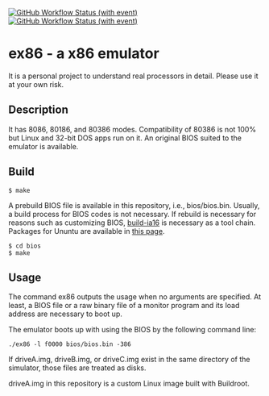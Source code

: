[![GitHub Workflow Status (with event)](https://img.shields.io/github/actions/workflow/status/nkito/ex86/c-cpp.yml?label=ci:emu-build&logo=github&style=flat-square)](https://github.com/nkito/ex86/actions/workflows/c-cpp.yml)
[![GitHub Workflow Status (with event)](https://img.shields.io/github/actions/workflow/status/nkito/ex86/bios_ci.yml?label=ci:BIOS-build&logo=github&style=flat-square)](https://github.com/nkito/ex86/actions/workflows/bios_ci.yml)

# ex86 - a x86 emulator

It is a personal project to understand real processors in detail. Please use it at your own risk.

## Description

It has 8086, 80186, and 80386 modes. Compatibility of 80386 is not 100% but Linux and 32-bit DOS apps run on it.
An original BIOS suited to the emulator is available.

## Build

```
$ make
```

A prebuild BIOS file is available in this repository, i.e., bios/bios.bin. Usually, a build process for BIOS codes is not necessary.
If rebuild is necessary for reasons such as customizing BIOS, 
[build-ia16](https://gitlab.com/tkchia/build-ia16/)  is necessary as a tool chain. Packages for Ununtu are available in [this page](https://launchpad.net/~tkchia/+archive/ubuntu/build-ia16/).

```
$ cd bios
$ make
```


## Usage

The command ex86 outputs the usage when no arguments are specified. 
At least, a BIOS file or a raw binary file of a monitor program and its load address are necessary to boot up.

The emulator boots up with using the BIOS by the following command line:
```
./ex86 -l f0000 bios/bios.bin -386
```
If driveA.img, driveB.img, or driveC.img exist in the same directory of the simulator, 
those files are treated as disks.

driveA.img in this repository is a custom Linux image built with Buildroot.

